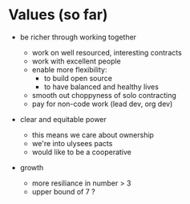 # Values (so far)

- be richer through working together
  - work on well resourced, interesting contracts
  - work with excellent people
  - enable more flexibility:
    - to build open source
    - to have balanced and healthy lives
  - smooth out choppyness of solo contracting
  - pay for non-code work (lead dev, org dev)

- clear and equitable power
  - this means we care about ownership
  - we're into ulysees pacts
  - would like to be a cooperative

- growth
  - more resiliance in number > 3
  - upper bound of 7 ?


